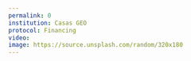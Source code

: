 ```yaml
---
permalink: 0
institution: Casas GEO
protocol: Financing
video: 
image: https://source.unsplash.com/random/320x180
---
```

